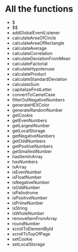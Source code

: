 # All the functions

- $
- $$
- addGlobalEventListener
- calculateAreaOfCircle
- calculateAreaOfRectangle
- calculateAverage
- calculateCorrelation
- calculateDeviationFromMean
- calculateFactorial
- calculateHypotenuse
- calculateProduct
- calculateStandardDeviation
- calculateSum
- capitalizeFirstLetter
- convertToCamelCase
- filterOutNegativeNumbers
- generateHEXColor
- generateRandomNumber
- getCookie
- getEvenNumbers
- getLargestNumber
- getLocalStorage
- getNegativeNumbers
- getOddNumbers
- getPositiveNumbers
- getSmallestNumber
- hasItemInArray
- hasNumbers
- isArray
- isEvenNumber
- isFloatNumber
- isNegativeNumber
- isOddNumber
- isPalindrome
- isPositiveNumber
- isPrimeNumber
- isString
- isWholeNumber
- removeItemFromArray
- roundNumber
- scrollToElementById
- scrollToTopOfPage
- setCookie
- setLocalStorage
